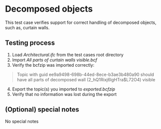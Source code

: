 # Decomposed objects

This test case verifies support for correct handling of decomposed objects, such as, curtain walls.

## Testing process

1. Load _Architectural.ifc_ from the test cases root directory
2. Import _All parts of curtain walls visible.bcf_
3. Verify the bcfzip was imported correctly:

> Topic with guid ee9a9498-698b-44ed-8ece-b3ae3b480a90 should have all parts of decomposed wall (2_hQ1Rixj6lgHTra$L72O4) visible 

4. Export the topic(s) you imported to _exported.bcfzip_
5. Verify that no information was lost during the export

## (Optional) special notes

No special notes 

